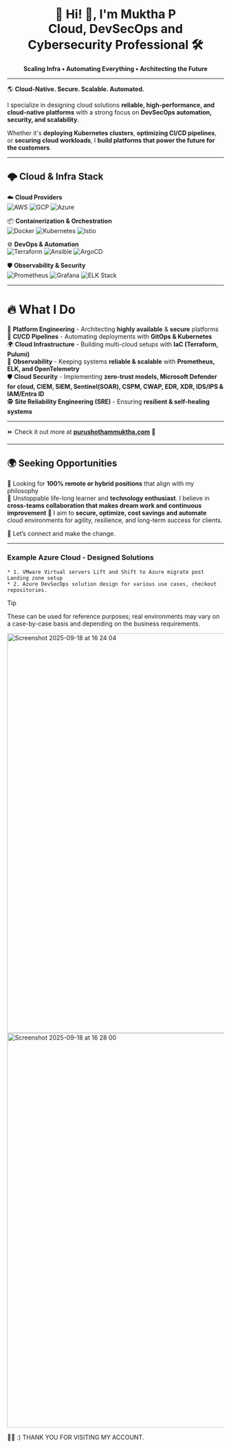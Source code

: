 <h1 align="center"><br>🚀 Hi! 👋, I'm Muktha P </br>
 Cloud, DevSecOps and Cybersecurity Professional 🛠️</h1>
<p align="center">
 <b>Scaling Infra • Automating Everything • Architecting the Future</b>
</p>

---
🌎 **Cloud-Native. Secure. Scalable. Automated.**

I specialize in designing cloud solutions **reliable, high-performance, and cloud-native platforms** with a strong focus on **DevSecOps automation, security, and scalability**.

Whether it's **deploying Kubernetes clusters**, **optimizing CI/CD pipelines**, or **securing cloud workloads**, I **build platforms that power the future for the customers**.

---
## 🌩️ Cloud & Infra Stack

☁️ **Cloud Providers**  
![AWS](https://img.shields.io/badge/AWS-232F3E?style=for-the-badge&logo=amazonaws&logoColor=white)
![GCP](https://img.shields.io/badge/GCP-4285F4?style=for-the-badge&logo=googlecloud&logoColor=white)
![Azure](https://img.shields.io/badge/Azure-0078D4?style=for-the-badge&logo=microsoftazure&logoColor=white)

📦 **Containerization & Orchestration**  
![Docker](https://img.shields.io/badge/Docker-2496ED?style=for-the-badge&logo=docker&logoColor=white)
![Kubernetes](https://img.shields.io/badge/Kubernetes-326CE5?style=for-the-badge&logo=kubernetes&logoColor=white)
![Istio](https://img.shields.io/badge/Istio-466BB0?style=for-the-badge&logo=istio&logoColor=white)

⚙️ **DevOps & Automation**  
![Terraform](https://img.shields.io/badge/Terraform-623CE4?style=for-the-badge&logo=terraform&logoColor=white)
![Ansible](https://img.shields.io/badge/Ansible-EE0000?style=for-the-badge&logo=ansible&logoColor=white)
![ArgoCD](https://img.shields.io/badge/ArgoCD-FD7E14?style=for-the-badge&logo=argo&logoColor=white)

🛡 **Observability & Security**  
![Prometheus](https://img.shields.io/badge/Prometheus-E6522C?style=for-the-badge&logo=prometheus&logoColor=white)
![Grafana](https://img.shields.io/badge/Grafana-F46800?style=for-the-badge&logo=grafana&logoColor=white)
![ELK Stack](https://img.shields.io/badge/ELK%20Stack-005571?style=for-the-badge&logo=elasticstack&logoColor=white)

---

# 🔥 What I Do

💾 **Platform Engineering** - Architecting **highly available** & **secure** platforms  
🚀 **CI/CD Pipelines** - Automating deployments with **GitOps & Kubernetes**  
🌍 **Cloud Infrastructure** - Building multi-cloud setups with **IaC (Terraform, Pulumi)**  
🔬 **Observability** - Keeping systems **reliable & scalable** with **Prometheus, ELK, and OpenTelemetry**  
🛡 **Cloud Security** - Implementing **zero-trust models, Microsoft Defender for cloud, CIEM, SIEM, Sentinel(SOAR), CSPM, CWAP, EDR, XDR, IDS/IPS & IAM/Entra ID**  
🕵️ **Site Reliability Engineering (SRE)** - Ensuring **resilient & self-healing systems**  

----

⏩ Check it out more at **[purushothammuktha.com](https://purushothammuktha.com//)** 🚀

---


## 🌍 Seeking Opportunities
🔹 Looking for **100% remote or hybrid positions** that align with my philosophy  
🔹 Unstoppable life-long learner and **technology enthusiast**. I believe in **cross-teams collaboration that makes dream work and continuous improvement**
🔹 I aim to **secure, optimize, cost savings and automate** cloud environments for agility, resilience, and long-term success for clients.

💬  Let’s connect and make the change.

----

### Example Azure Cloud - Designed Solutions 
    * 1. VMware Virtual servers Lift and Shift to Azure migrate post Landing zone setup
    * 2. Azure DevSecOps solution design for various use cases, checkout repositories.

>[!TIP]
These can be used for reference purposes; real environments may vary on a case-by-case basis and depending on the business requirements.

<img width="1859" height="927" alt="Screenshot 2025-09-18 at 16 24 04" src="https://github.com/user-attachments/assets/49102bd2-bc47-4c23-bdd8-14cf0a6fe365" />
<img width="1878" height="915" alt="Screenshot 2025-09-18 at 16 28 00" src="https://github.com/user-attachments/assets/e314ee53-9555-4444-8fa1-8bcf5bec8fc7" />


👨‍💻 :) THANK YOU FOR VISITING MY ACCOUNT.
